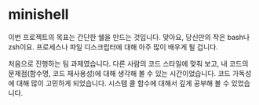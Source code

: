 # minishell
이번 프로젝트의 목표는 간단한 쉘을 만드는 것입니다. 맞아요, 당신만의 작은 bash나 zsh이요. 프로세스나 파일 디스크립터에 대해 아주 많이 배우게 될 겁니다.

처음으로 진행하는 팀 과제였습니다. 다른 사람의 코드 스타일에 맞춰 보고, 내 코드의 문제점(함수명, 코드 재사용성)에 대해 생각해 볼 수 있는 시간이었습니다.
코드 가독성에 대해 많이 고민하게 되었습니다.
시스템 콜 함수에 대해서 깊게 공부해 볼 수 있었습니다.
